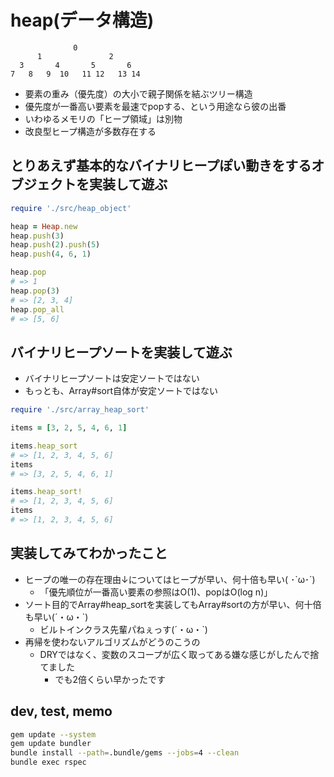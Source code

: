 # heap(データ構造)

```text
              0
      1               2
  3       4       5       6
7   8   9  10   11 12   13 14
```

- 要素の重み（優先度）の大小で親子関係を結ぶツリー構造
- 優先度が一番高い要素を最速でpopする、という用途なら彼の出番
- いわゆるメモリの「ヒープ領域」は別物
- 改良型ヒープ構造が多数存在する

## とりあえず基本的なバイナリヒープぽい動きをするオブジェクトを実装して遊ぶ

```ruby
require './src/heap_object'

heap = Heap.new
heap.push(3)
heap.push(2).push(5)
heap.push(4, 6, 1)

heap.pop
# => 1
heap.pop(3)
# => [2, 3, 4]
heap.pop_all
# => [5, 6]
```

## バイナリヒープソートを実装して遊ぶ

- バイナリヒープソートは安定ソートではない
- もっとも、Array#sort自体が安定ソートではない

```ruby
require './src/array_heap_sort'

items = [3, 2, 5, 4, 6, 1]

items.heap_sort
# => [1, 2, 3, 4, 5, 6]
items
# => [3, 2, 5, 4, 6, 1]

items.heap_sort!
# => [1, 2, 3, 4, 5, 6]
items
# => [1, 2, 3, 4, 5, 6]
```

## 実装してみてわかったこと

- ヒープの唯一の存在理由↓についてはヒープが早い、何十倍も早い( ･`ω･´)
  - 「優先順位が一番高い要素の参照はO(1)、popはO(log n)」
- ソート目的でArray#heap_sortを実装してもArray#sortの方が早い、何十倍も早い(´・ω・`)
  - ビルトインクラス先輩パねぇっす(´・ω・`)
- 再帰を使わないアルゴリズムがどうのこうの
  - DRYではなく、変数のスコープが広く取ってある嫌な感じがしたんで捨てました
    - でも2倍くらい早かったです

## dev, test, memo

```sh
gem update --system
gem update bundler
bundle install --path=.bundle/gems --jobs=4 --clean
bundle exec rspec
```

